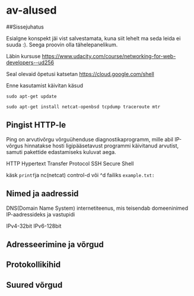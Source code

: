 # av-alused

##Sissejuhatus

Esialgne konspekt jäi vist salvestamata, kuna siit lehelt ma seda leida ei suuda :). Seega proovin olla tähelepanelikum.

Läbin kursuse https://www.udacity.com/course/networking-for-web-developers--ud256

Seal olevaid õpetusi katsetan https://cloud.google.com/shell

Enne kasutamist käivitan käsud 

`sudo apt-get update `

`sudo apt-get install netcat-openbsd tcpdump traceroute mtr`

## Pingist HTTP-le

Ping on arvutivõrgu võrguühenduse diagnostikaprogramm, mille abil IP-võrgus hinnatakse hosti ligipääsetavust programmi käivitanud arvutist, samuti pakettide edastamiseks kuluvat aega.

HTTP Hypertext Transfer Protocol SSH Secure Shell

käsk `printf`ja nc(netcat) control-d või ^d failiks `example.txt: `

## Nimed ja aadressid

DNS(Domain Name System) internetiteenus, mis teisendab domeeninimed IP-aadressideks ja vastupidi

IPv4-32bit IPv6-128bit

## Adresseerimine ja võrgud


## Protokollikihid


## Suured võrgud


